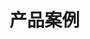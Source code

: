 # 产品案例

<figure><img src="../.gitbook/assets/image (16).png" alt=""><figcaption></figcaption></figure>
